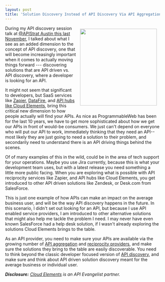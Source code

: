 ```yaml
---
layout: post
title: 'Solution Discovery Instead of API Discovery Via API Aggregation and Reciprocity Providers'
---
```

<p><img style="padding: 10px;" src="https://s3.amazonaws.com/kinlane-productions/bw-icons/bw-api-solution-discovery.png" alt="" width="250" align="right" /></p>
<p>During my API discovery session talk at <a href="http://austin2015.apistrat.com/">@APIStrat Austin this last November</a>, I talked about what I see as an added dimension to the concept of API discovery, one that will become increasingly important when it comes to actually moving things forward --- discovering solutions that are API driven vs. API discovery, where a developer is looking for an API.&nbsp;</p>
<p>It might not seem that significant to developers, but SaaS services like <a href="https://zapier.com/">Zapier</a>, <a href="http://apis.how/om0bbjpmec">DataFire</a>, and <a href="http://cloud-elements.com">API hubs like Cloud Elements</a>, bring this critical new dimension to how people actually will find your APIs. As nice as ProgrammableWeb has been for the last 10 years, we have to get more sophisticated about how we get our APIs in front of would-be consumers. We just can't depend on everyone who will put our API to work, immediately thinking that they need an API--most likely they are just going to need a solution to their problem, and secondarily need to understand there is an API driving things behind the scenes.</p>
<p>Of of many examples of this in the wild, could be in the area of tech support for your operations. Maybe you use Jira currently, because this is what your development team uses, but with a latest release you need something a little more public facing. When you are exploring what is possible with API reciprocity services like Zapier, and API hubs like Cloud Elements, you get introduced to other API driven solutions like Zendesk, or Desk.com from SalesForce.</p>
<p>This is just one example of how APIs can make an impact on the average business user, and will be the way API discovery happens in the future. In this scenario, I didn't set out looking for an API, but because I use API enabled service providers, I am introduced to other alternative solutions that might also help me tackle the problem I need. I may never have even known SalesForce had a help desk solution, if I wasn't already exploring the solutions Cloud Elements brings to the table.</p>
<p>As an API provider, you need to make sure your APIs are available via the growing number of <a href="http://aggregation.apievangelist.com/companies.html">API aggregation</a> and <a href="http://reciprocity.apievangelist.com/companies.html">reciprocity providers</a>, and make sure the solutions they bring to the table are easily discoverable. You need to think beyond the classic developer focused version of <a href="http://discovery.apievangelist.com">API discovery</a>, and make sure and think about API driven solution discovery meant for the average business or individual user.</p>
<p><em><strong>Disclosure:</strong> <a href="http://cloud-elements.com/">Cloud Elements</a> is an API Evangelist partner.</em></p>